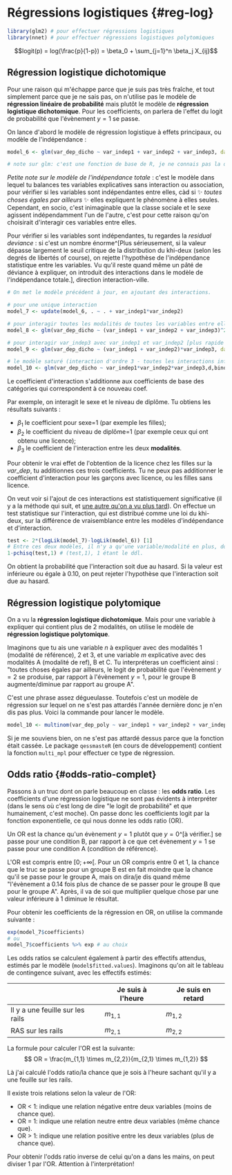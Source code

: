 
# Régressions logistiques {#reg-log}




```r
library(glm2) # pour effectuer régressions logistiques
library(nnet) # pour effectuer régressions logistiques polytomiques
```

$$logit(p) = log(\frac{p}{1-p}) = \beta_0 + \sum_{j=1}^n \beta_j X_{ij}$$

## Régression logistique dichotomique

Pour une raison qui m'échappe parce que je suis pas très fraîche, et tout simplement parce que je ne sais pas, on n'utilise pas le modèle de **régression linéaire de probabilité** mais plutôt le modèle de **régression logistique dichotomique**. Pour les coefficients, on parlera de l'effet du logit de probabilité que l'évènement $y=1$ se passe.

On lance d'abord le modèle de régression logistique à effets principaux, ou modèle de l'indépendance :


```r
model_6 <- glm(var_dep_dicho ~ var_indep1 + var_indep2 + var_indep3, data = d, weights = poids, family=binomial)

# note sur glm: c'est une fonction de base de R, je ne connais pas la différence avec glm2.
```

*Petite note sur le modèle de l'indépendance totale* : c'est le modèle dans lequel tu balances tes variables explicatives sans interaction ou association, pour vérifier si les variables sont indépendantes entre elles, càd si ✨ *toutes choses égales par ailleurs* ✨ elles expliquent le phénomène à elles seules. Cependant, en socio, c'est inimaginable que la classe sociale et le sexe agissent indépendamment l'un de l'autre, c'est pour cette raison qu'on choisirait d'interagir ces variables entre elles.

Pour vérifier si les variables sont indépendantes, tu regardes la *residual deviance* : si c'est un nombre énorme^[Plus sérieusement, si la valeur dépasse largement le seuil critique de la distribution du khi-deux (selon les degrés de libertés of course), on rejette l'hypothèse de l'indépendance statistique entre les variables. Vu qu'il reste quand même un pâté de déviance à expliquer, on introduit des interactions dans le modèle de l'indépendance totale.], direction interaction-ville.


```r
# On met le modèle précédent à jour, en ajoutant des interactions.

# pour une unique interaction
model_7 <- update(model_6, . ~ . + var_indep1*var_indep2)

# pour interagir toutes les modalités de toutes les variables entre elles (interaction d'ordre 2)
model_8 <- glm(var_dep_dicho ~ (var_indep1 + var_indep2 + var_indep3)^2, data = d, weights = poids, family=binomial)

# pour interagir var_indep3 avec var_indep1 et var_indep2 [plus rapide que d'écrire individuellement chaque interaction]
model_9 <- glm(var_dep_dicho ~ (var_indep1 + var_indep2)*var_indep3, data = d, weights = poids, family=binomial)

# le modèle saturé (interaction d'ordre 3 - toutes les interactions inférieures seront automatiquement là)
model_10 <- glm(var_dep_dicho ~ var_indep1*var_indep2*var_indep3,d,binomial)
```

Le coefficient d'interaction s'additionne aux coefficients de base des catégories qui correspondent à ce nouveau coef.

Par exemple, on interagit le sexe et le niveau de diplôme. Tu obtiens les résultats suivants :

- $\beta_1$ le coefficient pour sexe=1 (par exemple les filles);
- $\beta_2$ le coefficient du niveau de diplôme=1 (par exemple ceux qui ont obtenu une licence);
- $\beta_3$ le coefficient de l'interaction entre les deux **modalités**.

Pour obtenir le vrai effet de l'obtention de la licence chez les filles sur la $var\_dep$, tu additionnes ces trois coefficients. Tu ne peux pas additionner le coefficient d'interaction pour les garçons avec licence, ou les filles sans licence.

On veut voir si l'ajout de ces interactions est statistiquement significative (il y a la méthode qui suit, et [une autre qu'on a vu plus tard](#analyse-de-deviance)). On effectue un test statistique sur l'interaction, qui est distribué comme une loi du khi-deux, sur la différence de vraisemblance entre les modèles d'indépendance et d'interaction.


```r
test <- 2*(logLik(model_7)-logLik(model_6)) [1]
# Entre ces deux modèles, il n'y a qu'une variable/modalité en plus, donc le degré de liberté est de 1 (je sais plus pourquoi).
1-pchisq(test,1) # (test,1), 1 étant le ddl.
```

On obtient la probabilité que l'interaction soit due au hasard. Si la valeur est inférieure ou égale à 0.10, on peut rejeter l'hypothèse que l'interaction soit due au hasard.

## Régression logistique polytomique

On a vu la **régression logistique dichotomique**. Mais pour une variable à expliquer qui contient plus de 2 modalités, on utilise le modèle de **régression logistique polytomique**.

Imaginons que tu ais une variable $n$ à expliquer avec des modalités 1 (modalité de référence), 2 et 3, et une variable $m$ explicative avec des modalités A (modalité de ref), B et C. Tu interpréteras un coefficient ainsi : "toutes choses égales par ailleurs, le logit de probabilité que l'évènement $y=2$ se produise, par rapport à l'évènement $y=1$, pour le groupe B augmente/diminue par rapport au groupe A".

C'est une phrase assez dégueulasse. Toutefois c'est un modèle de régression sur lequel on ne s'est pas attardés l'année dernière donc je n'en dis pas plus. Voici la commande pour lancer le modèle.


```r
model_10 <- multinom(var_dep_poly ~ var_indep1 + var_indep2 + var_indep3, data=d, weights=poids)
```

Si je me souviens bien, on ne s'est pas attardé dessus parce que la fonction était cassée. Le package `qessmasteR` (en cours de développement) contient la fonction `multi_mpl` pour effectuer ce type de régression.

## Odds ratio {#odds-ratio-complet}

Passons à un truc dont on parle beaucoup en classe : les **odds ratio**. Les coefficients d'une régression logistique ne sont pas évidents à interpréter (dans le sens où c'est long de dire "le logit de probabilité" et que humainement, c'est moche). On passe donc les coefficients logit par la fonction exponentielle, ce qui nous donne les odds ratio (OR).

Un OR est la chance qu'un évènement $y=1$ plutôt que $y=0$^[à vérifier.] se passe pour une condition B, par rapport à ce que cet évènement $y=1$ se passe pour une condition A (condition de référence).

L'OR est compris entre $[0;+\infty[$. Pour un OR compris entre 0 et 1, la chance que le truc se passe pour un groupe B est en fait moindre que la chance qu'il se passe pour le groupe A, mais on dira/je dis quand même "l'évènement a 0.14 fois plus de chance de se passer pour le groupe B que pour le groupe A". Après, il va de soi que multiplier quelque chose par une valeur inférieure à 1 diminue le résultat.

Pour obtenir les coefficients de la régression en OR, on utilise la commande suivante :


```r
exp(model_7$coefficients)
# ou
model_7$coefficients %>% exp # au choix
```

Les odds ratios se calculent également à partir des effectifs attendus, estimés par le modèle (`model$fitted.values`). Imaginons qu'on ait le tableau de contingence suivant, avec les effectifs estimés:

| |Je suis à l'heure|Je suis en retard|
|-|-|-|
|Il y a une feuille sur les rails|$m_{1,1}$|$m_{1,2}$|
|RAS sur les rails|$m_{2,1}$|$m_{2,2}$|

La formule pour calculer l'OR est la suivante:
$$ OR = \frac{m_{1,1} \times m_{2,2}}{m_{2,1} \times m_{1,2}} $$

Là j'ai calculé l'odds ratio/la chance que je sois à l'heure sachant qu'il y a une feuille sur les rails.

Il existe trois relations selon la valeur de l'OR:

* OR < 1: indique une relation négative entre deux variables (moins de chance que).
* OR = 1: indique une relation neutre entre deux variables (même chance que).
* OR > 1: indique une relation positive entre les deux variables (plus de chance que).

Pour obtenir l'odds ratio inverse de celui qu'on a dans les mains, on peut diviser 1 par l'OR. Attention à l'interprétation!
